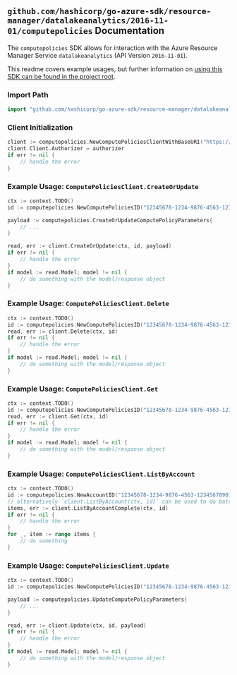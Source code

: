 
## `github.com/hashicorp/go-azure-sdk/resource-manager/datalakeanalytics/2016-11-01/computepolicies` Documentation

The `computepolicies` SDK allows for interaction with the Azure Resource Manager Service `datalakeanalytics` (API Version `2016-11-01`).

This readme covers example usages, but further information on [using this SDK can be found in the project root](https://github.com/hashicorp/go-azure-sdk/tree/main/docs).

### Import Path

```go
import "github.com/hashicorp/go-azure-sdk/resource-manager/datalakeanalytics/2016-11-01/computepolicies"
```


### Client Initialization

```go
client := computepolicies.NewComputePoliciesClientWithBaseURI("https://management.azure.com")
client.Client.Authorizer = authorizer
if err != nil {
	// handle the error
}
```


### Example Usage: `ComputePoliciesClient.CreateOrUpdate`

```go
ctx := context.TODO()
id := computepolicies.NewComputePoliciesID("12345678-1234-9876-4563-123456789012", "example-resource-group", "accountValue", "computePolicyValue")

payload := computepolicies.CreateOrUpdateComputePolicyParameters{
	// ...
}

read, err := client.CreateOrUpdate(ctx, id, payload)
if err != nil {
	// handle the error
}
if model := read.Model; model != nil {
	// do something with the model/response object
}
```


### Example Usage: `ComputePoliciesClient.Delete`

```go
ctx := context.TODO()
id := computepolicies.NewComputePoliciesID("12345678-1234-9876-4563-123456789012", "example-resource-group", "accountValue", "computePolicyValue")
read, err := client.Delete(ctx, id)
if err != nil {
	// handle the error
}
if model := read.Model; model != nil {
	// do something with the model/response object
}
```


### Example Usage: `ComputePoliciesClient.Get`

```go
ctx := context.TODO()
id := computepolicies.NewComputePoliciesID("12345678-1234-9876-4563-123456789012", "example-resource-group", "accountValue", "computePolicyValue")
read, err := client.Get(ctx, id)
if err != nil {
	// handle the error
}
if model := read.Model; model != nil {
	// do something with the model/response object
}
```


### Example Usage: `ComputePoliciesClient.ListByAccount`

```go
ctx := context.TODO()
id := computepolicies.NewAccountID("12345678-1234-9876-4563-123456789012", "example-resource-group", "accountValue")
// alternatively `client.ListByAccount(ctx, id)` can be used to do batched pagination
items, err := client.ListByAccountComplete(ctx, id)
if err != nil {
	// handle the error
}
for _, item := range items {
	// do something
}
```


### Example Usage: `ComputePoliciesClient.Update`

```go
ctx := context.TODO()
id := computepolicies.NewComputePoliciesID("12345678-1234-9876-4563-123456789012", "example-resource-group", "accountValue", "computePolicyValue")

payload := computepolicies.UpdateComputePolicyParameters{
	// ...
}

read, err := client.Update(ctx, id, payload)
if err != nil {
	// handle the error
}
if model := read.Model; model != nil {
	// do something with the model/response object
}
```
